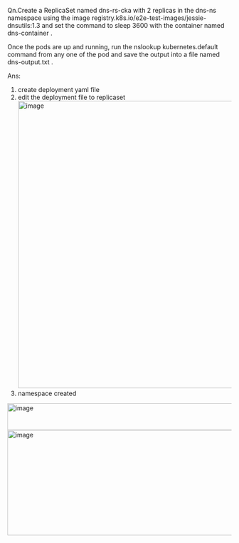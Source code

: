 Qn.Create a ReplicaSet named dns-rs-cka with 2 replicas in the dns-ns namespace using the image registry.k8s.io/e2e-test-images/jessie-dnsutils:1.3 and set the command to sleep 3600 with the container named dns-container .

Once the pods are up and running, run the nslookup kubernetes.default command from any one of the pod and save the output into a file named dns-output.txt .

Ans:

1. create deployment yaml file
2. edit the deployment file to replicaset
   <img width="860" height="644" alt="image" src="https://github.com/user-attachments/assets/9694a042-3791-400a-b98e-9985b98076a1" />
3. namespace created
<img width="509" height="60" alt="image" src="https://github.com/user-attachments/assets/cc8b58ef-f71b-49ef-8864-937dbf0c9965" />

  <img width="661" height="236" alt="image" src="https://github.com/user-attachments/assets/96fa8a9a-5964-4c92-a0b6-ee2aa2f25a2f" />

